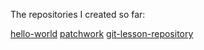 The repositories I created so far:

[hello-world](https://github.com/h-mark-s/hello-world "hello-world")
  [patchwork](https://github.com/h-mark-s/patchwork "patchwork")
  [git-lesson-repository](https://github.com/h-mark-s/git-lesson-repository 
"git-lesson-repository")
